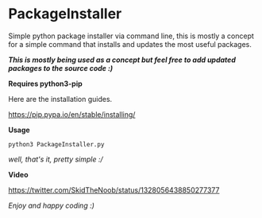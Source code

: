 # PackageInstaller
Simple python package installer via command line, this is mostly a concept for a simple command that installs and updates the most useful packages.

***This is mostly being used as a concept but feel free to add updated packages to the source code :)***

**Requires python3-pip**

Here are the installation guides.

https://pip.pypa.io/en/stable/installing/


**Usage**

`python3 PackageInstaller.py`

*well, that's it, pretty simple :/*

**Video**

https://twitter.com/SkidTheNoob/status/1328056438850277377

*Enjoy and happy coding :)*
